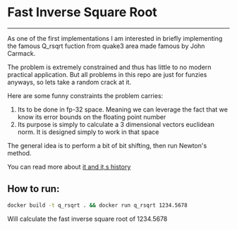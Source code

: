 # Fast Inverse Square Root
---

As one of the first implementations I am interested in briefly implementing the famous Q_rsqrt fuction from quake3 area made famous by John Carmack.

The problem is extremely constrained and thus has little to no modern practical application. But all problems in this repo are just for funzies anyways,
so lets take a random crack at it.

Here are some funny constraints the problem carries:

1) Its to be done in fp-32 space. Meaning we can leverage the fact that we know its error bounds on the floating point number
2) Its purpose is simply to calculate a 3 dimensional vectors euclidean norm. It is designed simply to work in that space


The general idea is to perform a bit of bit shifting, then run Newton's method.

You can read more about [it and it,s history](https://en.wikipedia.org/wiki/Fast_inverse_square_root)

## How to run:

```bash
docker build -t q_rsqrt . && docker run q_rsqrt 1234.5678
```

Will calculate the fast inverse square root of 1234.5678
